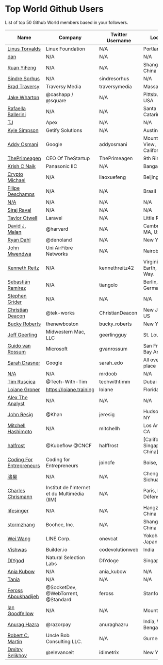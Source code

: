 # Top World Github Users

List of top 50 Github World members based in your followers.

<!-- START TOP USERS -->
| Name | Company | Twitter Username | Location | Repositories |
|------|---------|------------------|----------|--------------|
| [Linus Torvalds](https://github.com/torvalds) | Linux Foundation | N/A | Portland, OR | 9 |
| [dan](https://github.com/gaearon) | N/A | N/A | N/A | 286 |
| [Ruan YiFeng](https://github.com/ruanyf) | N/A | N/A | Shanghai, China | 74 |
| [Sindre Sorhus](https://github.com/sindresorhus) | N/A | sindresorhus | N/A | 1119 |
| [Brad Traversy](https://github.com/bradtraversy) | Traversy Media | traversymedia | Massachusetts | 309 |
| [Jake Wharton](https://github.com/JakeWharton) | @cashapp / @square | N/A | Pittsburgh, PA, USA | 150 |
| [Rafaella Ballerini](https://github.com/rafaballerini) | N/A | N/A | Santa Catarina, Brasil | 59 |
| [TJ](https://github.com/tj) | Apex | N/A | N/A | 296 |
| [Kyle Simpson](https://github.com/getify) | Getify Solutions | N/A | Austin, TX | 73 |
| [Addy Osmani](https://github.com/addyosmani) | Google | addyosmani | Mountain View, California | 344 |
| [ThePrimeagen](https://github.com/ThePrimeagen) | CEO Of TheStartup | ThePrimeagen | 9th Ring, Vim | 228 |
| [Krish C Naik](https://github.com/krishnaik06) | Panasonic IIC | N/A | Bangalore | 344 |
| [Crypto Michael](https://github.com/michaelliao) | N/A | liaoxuefeng | Beijing, China | 106 |
| [Filipe Deschamps](https://github.com/filipedeschamps) | N/A | N/A | Brasil | 21 |
| [N/A](https://github.com/CodeWithHarry) | N/A | N/A | N/A | 38 |
| [Siraj Raval](https://github.com/llSourcell) | N/A | N/A | N/A | 482 |
| [Taylor Otwell](https://github.com/taylorotwell) | Laravel | N/A | Little Rock, AR | 32 |
| [David J. Malan](https://github.com/dmalan) | @harvard | N/A | Cambridge, MA, USA | 22 |
| [Ryan Dahl](https://github.com/ry) | @denoland  | N/A | New York City | 61 |
| [John Mwendwa](https://github.com/JohnMwendwa) | Uni AirFibre Networks | N/A | Nairobi, Kenya | 112 |
| [Kenneth Reitz](https://github.com/kennethreitz) | N/A | kennethreitz42 | Virginia, USA, Earth, Milky Way. | 74 |
| [Sebastián Ramírez](https://github.com/tiangolo) | N/A | tiangolo | Berlin, Germany | 73 |
| [Stephen Grider](https://github.com/StephenGrider) | N/A | N/A | N/A | 122 |
| [Christian Deacon](https://github.com/gamemann) | @tek-works | ChristianDeacon | New Jersey, US | 173 |
| [Bucky Roberts](https://github.com/buckyroberts) | thenewboston | bucky_roberts | New York, NY | 45 |
| [Jeff Geerling](https://github.com/geerlingguy) | Midwestern Mac, LLC | geerlingguy | St. Louis, MO | 304 |
| [Guido van Rossum](https://github.com/gvanrossum) | Microsoft | gvanrossum | San Francisco Bay Area | 26 |
| [Sarah Drasner](https://github.com/sdras) | Google | sarah_edo | All over the place | 102 |
| [N/A](https://github.com/mrdoob) | N/A | mrdoob | N/A | 42 |
| [Tim Ruscica](https://github.com/techwithtim) | @Tech-With-Tim  | techwithtimm | Dubai | 209 |
| [Loiane Groner](https://github.com/loiane) | https://loiane.training | loiane | Florida, US | 219 |
| [Alex The Analyst](https://github.com/AlexTheAnalyst) | N/A | N/A | N/A | 15 |
| [John Resig](https://github.com/jeresig) | @Khan  | jeresig | Hudson Valley, NY | 111 |
| [Mitchell Hashimoto](https://github.com/mitchellh) | N/A | mitchellh | Los Angeles, CA | 112 |
| [halfrost](https://github.com/halfrost) | @Kubeflow @CNCF | halffrost | [California, Singapore, China] | 32 |
| [Coding For Entrepreneurs](https://github.com/codingforentrepreneurs) | Coding for Entrepreneurs | joincfe | Boise, Idaho | 219 |
| [骆昊](https://github.com/jackfrued) | N/A | N/A | Chengdu Sichuan, China | 140 |
| [Charles Chrismann](https://github.com/Charles-Chrismann) | Institut de l'Internet et du Multimédia (IIM) | N/A | Paris, La Défense | 23 |
| [lifesinger](https://github.com/lifesinger) | N/A | N/A | Hangzhou, China | 2 |
| [stormzhang](https://github.com/stormzhang) | Boohee, Inc. | N/A | Shanghai, China | 5 |
| [Wei Wang](https://github.com/onevcat) | LINE Corp. | onevcat | Yokohama, Japan / China | 220 |
| [Vishwas](https://github.com/gopinav) | Builder.io | codevolutionweb | India | 78 |
| [DIYgod](https://github.com/DIYgod) | Natural Selection Labs | DIYdoge | Singapore | 90 |
| [Ania Kubow](https://github.com/kubowania) | N/A | ania_kubow | N/A | 137 |
| [Tania](https://github.com/taniarascia) | N/A | N/A | N/A | 49 |
| [Feross Aboukhadijeh](https://github.com/feross) | @SocketDev, @WebTorrent, @Standard | feross | Stanford, CA | 148 |
| [Ian Goodfellow](https://github.com/goodfeli) | N/A | N/A | Mountain View | 18 |
| [Anurag Hazra](https://github.com/anuraghazra) | @razorpay | anuraghazru | India, West Bengal | 139 |
| [Robert C. Martin](https://github.com/unclebob) | Uncle Bob Consulting LLC.  | N/A | Gurnee, IL | 65 |
| [Dmitry Selikhov](https://github.com/idimetrix) | @elevanceit | idimetrix | New York | 4272 |
<!-- END TOP USERS -->
